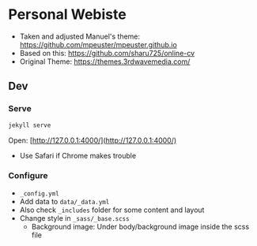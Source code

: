# Personal Webiste

* Taken and adjusted Manuel's theme: https://github.com/mpeuster/mpeuster.github.io
* Based on this: https://github.com/sharu725/online-cv
* Original Theme: https://themes.3rdwavemedia.com/

## Dev

### Serve

```sh
jekyll serve
```

Open: [http://127.0.0.1:4000/](http://127.0.0.1:4000/)

* Use Safari if Chrome makes trouble

### Configure

* `_config.yml`
* Add data to `data/_data.yml`
* Also check `_includes` folder for some content and layout
* Change style in `_sass/_base.scss`
  * Background image: Under body/background image inside the scss file